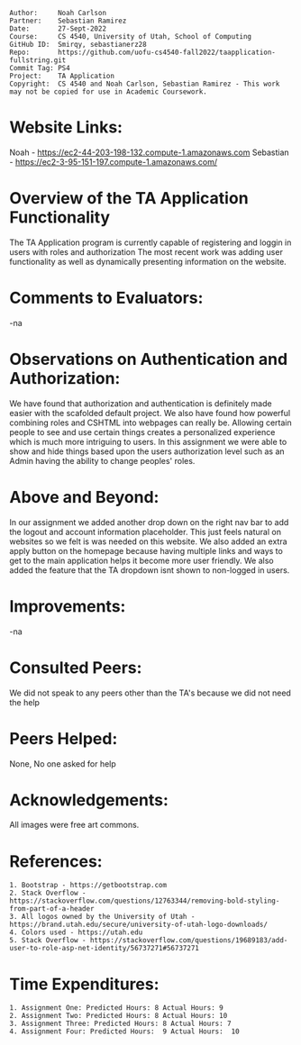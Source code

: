 ﻿```
Author:     Noah Carlson
Partner:    Sebastian Ramirez
Date:       27-Sept-2022
Course:     CS 4540, University of Utah, School of Computing
GitHub ID:  Smirqy, sebastianerz28
Repo:       https://github.com/uofu-cs4540-fall2022/taapplication-fullstring.git
Commit Tag: PS4
Project:    TA Application
Copyright:  CS 4540 and Noah Carlson, Sebastian Ramirez - This work may not be copied for use in Academic Coursework.
```
# Website Links:
Noah - https://ec2-44-203-198-132.compute-1.amazonaws.com
Sebastian - https://ec2-3-95-151-197.compute-1.amazonaws.com/

# Overview of the TA Application Functionality 

The TA Application program is currently capable of registering and loggin in users with roles and authorization The most recent work was adding user functionality as well as dynamically presenting information
on the website.

# Comments to Evaluators:

-na

# Observations on Authentication and Authorization:

We have found that authorization and authentication is definitely made easier with the scafolded default project. We also have found how powerful combining roles and CSHTML into webpages can really be. Allowing certain
people to see and use certain things creates a personalized experience which is much more intriguing to users. In this assignment we were able to show and hide things based upon the users authorization level such as an
Admin having the ability to change peoples' roles.

# Above and Beyond:

In our assignment we added another drop down on the right nav bar to add the logout and account information placeholder. This just feels natural on websites so we felt is was needed on this website. We
also added an extra apply button on the homepage because having multiple links and ways to get to the main application helps it become more user friendly. We also added the feature that the TA dropdown isnt 
shown to non-logged in users.

# Improvements:

-na

# Consulted Peers:

We did not speak to any peers other than the TA's because we did not need the help

# Peers Helped:

None, No one asked for help

# Acknowledgements:

All images were free art commons.

# References:

    1. Bootstrap - https://getbootstrap.com
    2. Stack Overflow - https://stackoverflow.com/questions/12763344/removing-bold-styling-from-part-of-a-header
    3. All logos owned by the University of Utah - https://brand.utah.edu/secure/university-of-utah-logo-downloads/
    4. Colors used - https://utah.edu
    5. Stack Overflow - https://stackoverflow.com/questions/19689183/add-user-to-role-asp-net-identity/56737271#56737271

# Time Expenditures:

    1. Assignment One: Predicted Hours: 8 Actual Hours: 9
    2. Assignment Two: Predicted Hours: 8 Actual Hours: 10
    3. Assignment Three: Predicted Hours: 8 Actual Hours: 7
    4. Assignment Four: Predicted Hours:  9 Actual Hours:  10 
